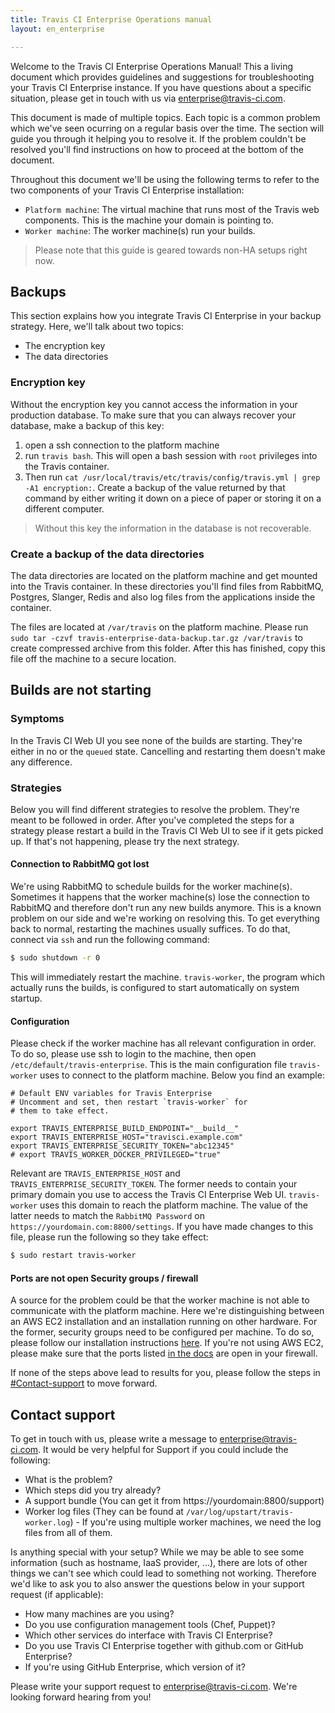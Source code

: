 ```yaml
---
title: Travis CI Enterprise Operations manual
layout: en_enterprise

---
```

Welcome to the Travis CI Enterprise Operations Manual! This a living document which provides guidelines and suggestions for troubleshooting your Travis CI Enterprise instance. If you have questions about a specific situation, please get in touch with us via [enterprise@travis-ci.com](mailto:enterprise@travis-ci.com).

This document is made of multiple topics. Each topic is a common problem which we've seen ocurring on a regular basis over the time. The section will guide you through it helping you to resolve it. If the problem couldn't be resolved you'll find instructions on how to proceed at the bottom of the document.

Throughout this document we'll be using the following terms to refer to the two components of your Travis CI Enterprise installation:

- `Platform machine`: The virtual machine that runs most of the Travis web components. This is the machine your domain is pointing to.
- `Worker machine`: The worker machine(s) run your builds.

> Please note that this guide is geared towards non-HA setups right now.

## Backups

This section explains how you integrate Travis CI Enterprise in your backup strategy. Here, we'll talk about two topics:

- The encryption key
- The data directories

### Encryption key

Without the encryption key you cannot access the information in your production database. To make sure that you can always recover your database, make a backup of this key:

1. open a ssh connection to the platform machine
2. run `travis bash`. This will open a bash session with `root` privileges into the Travis container.
3. Then run `cat /usr/local/travis/etc/travis/config/travis.yml | grep -A1 encryption:`. Create a backup of the value returned by that command by either writing it down on a piece of paper or storing it on a different computer.

> Without this key the information in the database is not recoverable.

### Create a backup of the data directories

The data directories are located on the platform machine and get mounted into the Travis container. In these directories you'll find files from RabbitMQ, Postgres, Slanger, Redis and also log files from the applications inside the container.

The files are located at `/var/travis` on the platform machine. Please run `sudo tar -czvf travis-enterprise-data-backup.tar.gz /var/travis` to create compressed archive from this folder. After this has finished, copy this file off the machine to a secure location.

## Builds are not starting

### Symptoms

In the Travis CI Web UI you see none of the builds are starting. They're either in no or the `queued` state. Cancelling and restarting them doesn't make any difference.

### Strategies

Below you will find different strategies to resolve the problem. They're meant to be followed in order. After you've completed the steps for a strategy please restart a build in the Travis CI Web UI to see if it gets picked up. If that's not happening, please try the next strategy.

#### Connection to RabbitMQ got lost

We're using RabbitMQ to schedule builds for the worker machine(s). Sometimes it happens that the worker machine(s) lose the connection to RabbitMQ and therefore don't run any new builds anymore. This is a known problem on our side and we're working on resolving this. To get everything back to normal, restarting the machines usually suffices. To do that, connect via `ssh` and run the following command:

```bash
$ sudo shutdown -r 0
```

This will immediately restart the machine. `travis-worker`, the program which actually runs the builds, is configured to start automatically on system startup.

#### Configuration

Please check if the worker machine has all relevant configuration in order. To do so, please use ssh to login to the machine, then open `/etc/default/travis-enterprise`. This is the main configuration file `travis-worker` uses to connect to the platform machine. Below you find an example:

```
# Default ENV variables for Travis Enterprise
# Uncomment and set, then restart `travis-worker` for
# them to take effect.

export TRAVIS_ENTERPRISE_BUILD_ENDPOINT="__build__"
export TRAVIS_ENTERPRISE_HOST="travisci.example.com"
export TRAVIS_ENTERPRISE_SECURITY_TOKEN="abc12345"
# export TRAVIS_WORKER_DOCKER_PRIVILEGED="true"
```

Relevant are `TRAVIS_ENTERPRISE_HOST` and `TRAVIS_ENTERPRISE_SECURITY_TOKEN`. The former needs to contain your primary domain you use to access the Travis CI Enterprise Web UI. `travis-worker` uses this domain to reach the platform machine. The value of the latter needs to match the `RabbitMQ Password` on `https://yourdomain.com:8800/settings`. If you have made changes to this file, please run the following so they take effect:

```bash
$ sudo restart travis-worker
```

#### Ports are not open Security groups / firewall

A source for the problem could be that the worker machine is not able to communicate with the platform machine.
Here we're distinguishing between an AWS EC2 installation and an installation running on other hardware. For the former, security groups need to be configured per machine. To do so, please follow our installation instructions [here](/user/enterprise/installation/#1.1.-Create-a-Security-Group). If you're not using AWS EC2, please make sure that the ports listed [in the docs](/user/enterprise/installation/#1.1.-Create-a-Security-Group) are open in your firewall.

If none of the steps above lead to results for you, please follow the steps in [#Contact-support](#Contact-support) to move forward.

## Contact support

To get in touch with us, please write a message to [enterprise@travis-ci.com](mailto:enterprise@travis-ci.com). It would be very helpful for Support if you could include the following:

- What is the problem?
- Which steps did you try already?
- A support bundle (You can get it from https://yourdomain:8800/support)
- Worker log files (They can be found at `/var/log/upstart/travis-worker.log`) - If you're using multiple worker machines, we need the log files from all of them.

Is anything special with your setup? While we may be able to see some information (such as hostname, IaaS provider, ...), there are lots of other things we can't see which could lead to something not working. Therefore we'd like to ask you to also answer the questions below in your support request (if applicable):

- How many machines are you using?
- Do you use configuration management tools (Chef, Puppet)?
- Which other services do interface with Travis CI Enterprise?
- Do you use Travis CI Enterprise together with github.com or GitHub Enterprise?
- If you're using GitHub Enterprise, which version of it?

Please write your support request to [enterprise@travis-ci.com](mailto:enterprise@travis-ci.com). We're looking forward hearing from you!